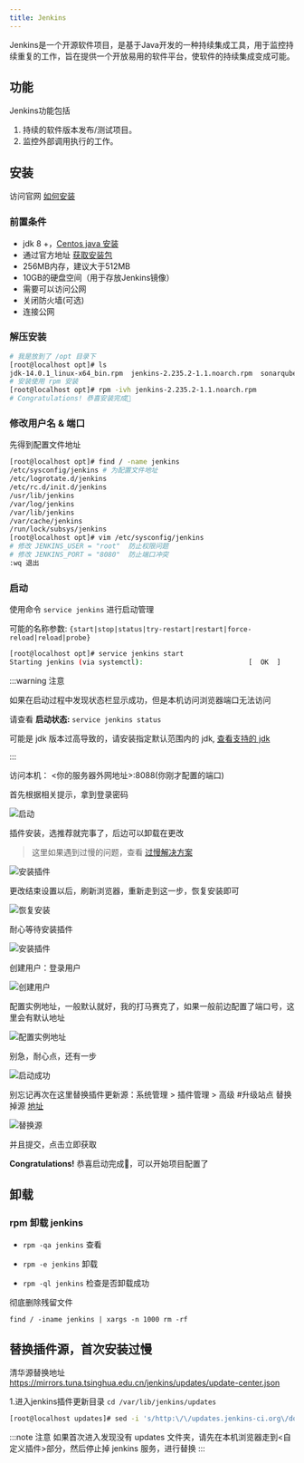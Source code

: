 ```yaml
---
title: Jenkins
---
```


Jenkins是一个开源软件项目，是基于Java开发的一种持续集成工具，用于监控持续重复的工作，旨在提供一个开放易用的软件平台，使软件的持续集成变成可能。

## 功能

Jenkins功能包括

1. 持续的软件版本发布/测试项目。
2. 监控外部调用执行的工作。

## 安装

访问官网 [如何安装](https://www.jenkins.io/zh/doc/book/installing/)

### 前置条件

- jdk 8 +，[Centos java 安装](java/java.md#安装)
- 通过官方地址 [获取安装包](https://pkg.jenkins.io/debian-stable/)
- 256MB内存，建议大于512MB
- 10GB的硬盘空间（用于存放Jenkins镜像）
- 需要可以访问公网
- 关闭防火墙(可选)
- 连接公网

### 解压安装

```sh
# 我是放到了 /opt 目录下
[root@localhost opt]# ls
jdk-14.0.1_linux-x64_bin.rpm  jenkins-2.235.2-1.1.noarch.rpm  sonarqube-8.4.0.35506  sonarqube-8.4.0.35506.zip
# 安装使用 rpm 安装
[root@localhost opt]# rpm -ivh jenkins-2.235.2-1.1.noarch.rpm
# Congratulations! 恭喜安装完成🎉
```
<!-- cd /var/lib/jenkins/updates -->

### 修改用户名 & 端口

先得到配置文件地址

```sh
[root@localhost opt]# find / -name jenkins
/etc/sysconfig/jenkins # 为配置文件地址
/etc/logrotate.d/jenkins
/etc/rc.d/init.d/jenkins
/usr/lib/jenkins
/var/log/jenkins
/var/lib/jenkins
/var/cache/jenkins
/run/lock/subsys/jenkins
[root@localhost opt]# vim /etc/sysconfig/jenkins
# 修改 JENKINS_USER = "root"  防止权限问题
# 修改 JENKINS_PORT = "8080"  防止端口冲突
:wq 退出
```

### 启动

使用命令 `service jenkins` 进行启动管理

可能的名称参数: `{start|stop|status|try-restart|restart|force-reload|reload|probe}`

```sh
[root@localhost opt]# service jenkins start
Starting jenkins (via systemctl):                          [  OK  ]
```

:::warning 注意

如果在启动过程中发现状态栏显示成功，但是本机访问浏览器端口无法访问

请查看 **启动状态:** `service jenkins status`

可能是 jdk 版本过高导致的，请安装指定默认范围内的 jdk, [查看支持的 jdk](https://pkg.jenkins.io/redhat-stable/)

:::

访问本机： <你的服务器外网地址>:8088(你刚才配置的端口)

首先根据相关提示，拿到登录密码

![启动](/images/engineering/jenkins_start.png)

插件安装，选推荐就完事了，后边可以卸载在更改

> 这里如果遇到过慢的问题，查看 [过慢解决方案](engineering/jenkins.md#替换插件源，首次安装过慢)

![安装插件](/images/engineering/jenkins_install_plugin.png)

更改结束设置以后，刷新浏览器，重新走到这一步，恢复安装即可

![恢复安装](/images/engineering/jenkins_reinstall_plugin.png)

耐心等待安装插件

![安装插件](/images/engineering/jenkins_success.png)

创建用户：登录用户

![创建用户](/images/engineering/jenkins_create_user.png)

配置实例地址，一般默认就好，我的打马赛克了，如果一般前边配置了端口号，这里会有默认地址

![配置实例地址](/images/engineering/jenkins_instance_url.png)

别急，耐心点，还有一步

![启动成功](/images/engineering/jenkins_sucess_start.png)

别忘记再次在这里替换插件更新源：系统管理 > 插件管理 > 高级 #升级站点 替换掉源 [地址](engineering/jenkins.md#替换插件源，首次安装过慢)

![替换源](/images/engineering/jenkins_replace_plugin_url.png)

并且提交，点击立即获取

**Congratulations!** 恭喜启动完成🎉，可以开始项目配置了

## 卸载

### rpm 卸载 jenkins

- `rpm -qa jenkins` 查看

- `rpm -e jenkins` 卸载

- `rpm -ql jenkins` 检查是否卸载成功

彻底删除残留文件

`find / -iname jenkins | xargs -n 1000 rm -rf`

## 替换插件源，首次安装过慢

清华源替换地址 <https://mirrors.tuna.tsinghua.edu.cn/jenkins/updates/update-center.json>

1.进入jenkins插件更新目录 `cd /var/lib/jenkins/updates`

```sh
[root@localhost updates]# sed -i 's/http:\/\/updates.jenkins-ci.org\/download/https:\/\/mirrors.tuna.tsinghua.edu.cn\/jenkins/g' default.json && sed -i 's/http:\/\/www.google.com/https:\/\/www.baidu.com/g' default.json
```

:::note 注意
如果首次进入发现没有 updates 文件夹，请先在本机浏览器走到<自定义插件>部分，然后停止掉 jenkins 服务，进行替换
:::
